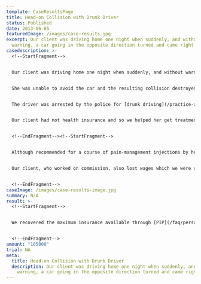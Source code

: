 ```yaml
---
template: CaseResultsPage
title: Head-on Collision with Drunk Driver
status: Published
date: 2013-06-05
featuredImage: /images/case-results.jpg
excerpt: Our client was driving home one night when suddenly, and without
  warning, a car going in the opposite direction turned and came right at her.
casedescription: >-
  <!--StartFragment-->


  Our client was driving home one night when suddenly, and without warning, a car going in the opposite direction turned and came right at her.


  She was unable to avoid the car and the resulting collision destroyed both vehicles.


  The driver was arrested by the police for [drunk driving](/practice-areas/drunk-driving-accident-lawyer/) and our client was taken to the hospital and was discharged the following day.


  Our client had not health insurance and so we helped her get treatment by local doctors and physical therapists, as well as MRI’s of her injury.


  <!--EndFragment--><!--StartFragment-->


  Although recommended for a course of pain-management injections by her doctor, she declined the injections out of fear of the needle (not an uncommon fear) and, at the time, there was also a scare about contaminated needles in the newspaper.


  Our client, who worked on commission, also lost wages which we were able to establish.


  <!--EndFragment-->
caseImage: /images/case-results-image.jpg
summary: N/A
result: >-
  <!--StartFragment-->


  We recovered the maximum insurance available through [PIP](/faq/personal-injury-protection/), the drunk-driver’s policy, and our client’s [UM/UIM](/practice-areas/uninsured-and-underinsured-claims/) carrier – $105,000.


  <!--EndFragment-->
amount: "105000"
trial: NA
meta:
  title: Head-on Collision with Drunk Driver
  description: Our client was driving home one night when suddenly, and without
    warning, a car going in the opposite direction turned and came right at her.
---
```


